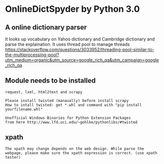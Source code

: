 # OnlineDictSpyder by Python 3.0

## A online dictionary parser
It looks up vocabulary on Yahoo dictionary and Cambridge dictionary and parse the explaination.
It uses thread pool to manage threads
https://stackoverflow.com/questions/3033952/threading-pool-similar-to-the-multiprocessing-pool?utm_medium=organic&utm_source=google_rich_qa&utm_campaign=google_rich_qa



## Module needs to be installed 
	request, lxml, html2text and scrapy
	
	Please install twisted (manaually) before install scrapy
	How to intall twisted: get *.whl and command with "pip install yourfilename.whl"
	
	Unofficial Windows Binaries for Python Extension Packages 
	from here http://www.lfd.uci.edu/~gohlke/pythonlibs/#twisted

## xpath
	The xpath may change depends on the web design. While parse the webpage, please make sure the xpath expression is correct. (use xpath tester)

